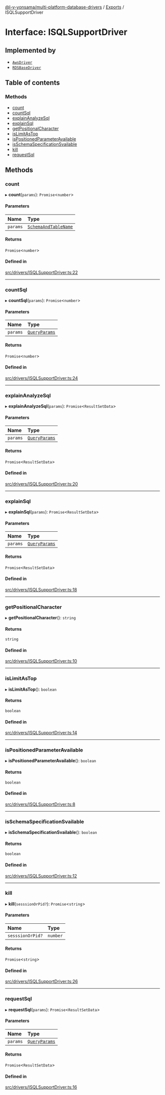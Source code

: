 [@l-v-yonsama/multi-platform-database-drivers](../README.md) / [Exports](../modules.md) / ISQLSupportDriver

# Interface: ISQLSupportDriver

## Implemented by

- [`AwsDriver`](../classes/AwsDriver.md)
- [`RDSBaseDriver`](../classes/RDSBaseDriver.md)

## Table of contents

### Methods

- [count](ISQLSupportDriver.md#count)
- [countSql](ISQLSupportDriver.md#countsql)
- [explainAnalyzeSql](ISQLSupportDriver.md#explainanalyzesql)
- [explainSql](ISQLSupportDriver.md#explainsql)
- [getPositionalCharacter](ISQLSupportDriver.md#getpositionalcharacter)
- [isLimitAsTop](ISQLSupportDriver.md#islimitastop)
- [isPositionedParameterAvailable](ISQLSupportDriver.md#ispositionedparameteravailable)
- [isSchemaSpecificationSvailable](ISQLSupportDriver.md#isschemaspecificationsvailable)
- [kill](ISQLSupportDriver.md#kill)
- [requestSql](ISQLSupportDriver.md#requestsql)

## Methods

### count

▸ **count**(`params`): `Promise`\<`number`\>

#### Parameters

| Name | Type |
| :------ | :------ |
| `params` | [`SchemaAndTableName`](SchemaAndTableName.md) |

#### Returns

`Promise`\<`number`\>

#### Defined in

[src/drivers/ISQLSupportDriver.ts:22](https://github.com/l-v-yonsama/db-drivers/blob/b37d902f22184a4ab36e6d48ee1b1991de8127d4/src/drivers/ISQLSupportDriver.ts#L22)

___

### countSql

▸ **countSql**(`params`): `Promise`\<`number`\>

#### Parameters

| Name | Type |
| :------ | :------ |
| `params` | [`QueryParams`](../modules.md#queryparams) |

#### Returns

`Promise`\<`number`\>

#### Defined in

[src/drivers/ISQLSupportDriver.ts:24](https://github.com/l-v-yonsama/db-drivers/blob/b37d902f22184a4ab36e6d48ee1b1991de8127d4/src/drivers/ISQLSupportDriver.ts#L24)

___

### explainAnalyzeSql

▸ **explainAnalyzeSql**(`params`): `Promise`\<`ResultSetData`\>

#### Parameters

| Name | Type |
| :------ | :------ |
| `params` | [`QueryParams`](../modules.md#queryparams) |

#### Returns

`Promise`\<`ResultSetData`\>

#### Defined in

[src/drivers/ISQLSupportDriver.ts:20](https://github.com/l-v-yonsama/db-drivers/blob/b37d902f22184a4ab36e6d48ee1b1991de8127d4/src/drivers/ISQLSupportDriver.ts#L20)

___

### explainSql

▸ **explainSql**(`params`): `Promise`\<`ResultSetData`\>

#### Parameters

| Name | Type |
| :------ | :------ |
| `params` | [`QueryParams`](../modules.md#queryparams) |

#### Returns

`Promise`\<`ResultSetData`\>

#### Defined in

[src/drivers/ISQLSupportDriver.ts:18](https://github.com/l-v-yonsama/db-drivers/blob/b37d902f22184a4ab36e6d48ee1b1991de8127d4/src/drivers/ISQLSupportDriver.ts#L18)

___

### getPositionalCharacter

▸ **getPositionalCharacter**(): `string`

#### Returns

`string`

#### Defined in

[src/drivers/ISQLSupportDriver.ts:10](https://github.com/l-v-yonsama/db-drivers/blob/b37d902f22184a4ab36e6d48ee1b1991de8127d4/src/drivers/ISQLSupportDriver.ts#L10)

___

### isLimitAsTop

▸ **isLimitAsTop**(): `boolean`

#### Returns

`boolean`

#### Defined in

[src/drivers/ISQLSupportDriver.ts:14](https://github.com/l-v-yonsama/db-drivers/blob/b37d902f22184a4ab36e6d48ee1b1991de8127d4/src/drivers/ISQLSupportDriver.ts#L14)

___

### isPositionedParameterAvailable

▸ **isPositionedParameterAvailable**(): `boolean`

#### Returns

`boolean`

#### Defined in

[src/drivers/ISQLSupportDriver.ts:8](https://github.com/l-v-yonsama/db-drivers/blob/b37d902f22184a4ab36e6d48ee1b1991de8127d4/src/drivers/ISQLSupportDriver.ts#L8)

___

### isSchemaSpecificationSvailable

▸ **isSchemaSpecificationSvailable**(): `boolean`

#### Returns

`boolean`

#### Defined in

[src/drivers/ISQLSupportDriver.ts:12](https://github.com/l-v-yonsama/db-drivers/blob/b37d902f22184a4ab36e6d48ee1b1991de8127d4/src/drivers/ISQLSupportDriver.ts#L12)

___

### kill

▸ **kill**(`sesssionOrPid?`): `Promise`\<`string`\>

#### Parameters

| Name | Type |
| :------ | :------ |
| `sesssionOrPid?` | `number` |

#### Returns

`Promise`\<`string`\>

#### Defined in

[src/drivers/ISQLSupportDriver.ts:26](https://github.com/l-v-yonsama/db-drivers/blob/b37d902f22184a4ab36e6d48ee1b1991de8127d4/src/drivers/ISQLSupportDriver.ts#L26)

___

### requestSql

▸ **requestSql**(`params`): `Promise`\<`ResultSetData`\>

#### Parameters

| Name | Type |
| :------ | :------ |
| `params` | [`QueryParams`](../modules.md#queryparams) |

#### Returns

`Promise`\<`ResultSetData`\>

#### Defined in

[src/drivers/ISQLSupportDriver.ts:16](https://github.com/l-v-yonsama/db-drivers/blob/b37d902f22184a4ab36e6d48ee1b1991de8127d4/src/drivers/ISQLSupportDriver.ts#L16)
